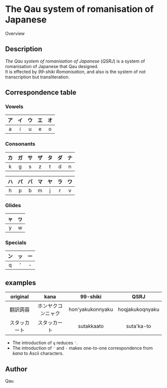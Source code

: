 # The Qau system of romanisation of Japanese

Overview

## Description

*The Qau system of romanisation of Japanese* (*QSRJ*) is a system of romanisation of Japanese that Qau designed.
<br/>It is effected by *99-shiki Romanisation*, and also is the system of not transcription but transliteration.

## Correspondence table

### Vowels

|ア|イ|ウ|エ|オ|
|:-:|:-:|:-:|:-:|:-:|
|a|i|u|e|o|

### Consonants

|カ|ガ|サ|ザ|タ|ダ|ナ|
|:-:|:-:|:-:|:-:|:-:|:-:|:-:|
|k|g|s|z|t|d|n|

|ハ|パ|バ|マ|ヤ|ラ|ワ|
|:-:|:-:|:-:|:-:|:-:|:-:|:-:|
|h|p|b|m|j|r|v|

### Glides

|ャ|ヮ|
|:-:|:-:|
|y|w|

### Specials

|ン|ッ|ー|
|:-:|:-:|:-:|
|q|'|-|

## examples

|original|kana|99-shiki|QSRJ|
|:-:|:-:|:-:|:-:|
|翻訳蒟蒻|ホンヤクコンニャク|hon'yakukonnyaku|hoqjakukoqnyaku|
|スタッカート|スタッカート|sutakkaato|suta'ka-to|

- The introduction of `q` reduces `'`.
- The introduction of `'` and `-` makes one-to-one correspondence from *kana* to Ascii characters.

## Author

Qau
